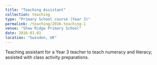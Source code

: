 ```yaml
---
title: "Teaching Assistant"
collection: teaching
type: "Primary School course (Year 3)"
permalink: /teaching/2016-teaching-1
venue: "Shaw Ridge Primary School"
date: 2016-01-01
location: "Swindon, UK"
---
```


Teaching assistant for a Year 3 teacher to teach numeracy and literacy; assisted with class activity preparations.

